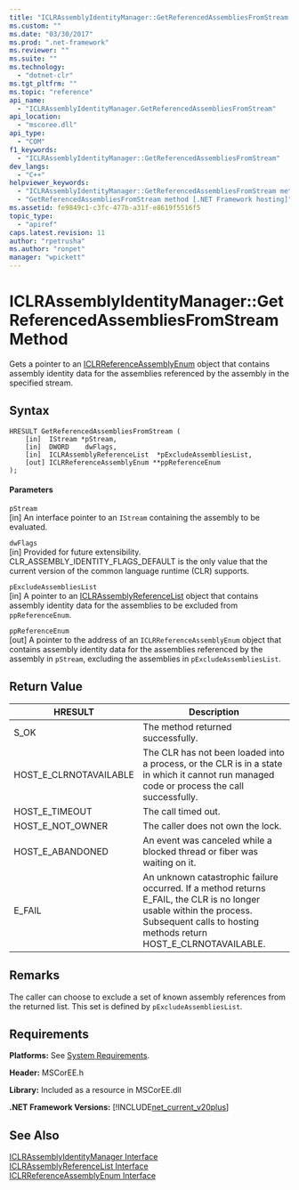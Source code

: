 ```yaml
---
title: "ICLRAssemblyIdentityManager::GetReferencedAssembliesFromStream Method"
ms.custom: ""
ms.date: "03/30/2017"
ms.prod: ".net-framework"
ms.reviewer: ""
ms.suite: ""
ms.technology: 
  - "dotnet-clr"
ms.tgt_pltfrm: ""
ms.topic: "reference"
api_name: 
  - "ICLRAssemblyIdentityManager.GetReferencedAssembliesFromStream"
api_location: 
  - "mscoree.dll"
api_type: 
  - "COM"
f1_keywords: 
  - "ICLRAssemblyIdentityManager::GetReferencedAssembliesFromStream"
dev_langs: 
  - "C++"
helpviewer_keywords: 
  - "ICLRAssemblyIdentityManager::GetReferencedAssembliesFromStream method [.NET Framework hosting]"
  - "GetReferencedAssembliesFromStream method [.NET Framework hosting]"
ms.assetid: fe9849c1-c3fc-477b-a31f-e8619f5516f5
topic_type: 
  - "apiref"
caps.latest.revision: 11
author: "rpetrusha"
ms.author: "ronpet"
manager: "wpickett"
---
```

# ICLRAssemblyIdentityManager::GetReferencedAssembliesFromStream Method
Gets a pointer to an [ICLRReferenceAssemblyEnum](../../../../docs/framework/unmanaged-api/hosting/iclrreferenceassemblyenum-interface.md) object that contains assembly identity data for the assemblies referenced by the assembly in the specified stream.  
  
## Syntax  
  
```  
HRESULT GetReferencedAssembliesFromStream (  
    [in]  IStream *pStream,  
    [in]  DWORD    dwFlags,  
    [in]  ICLRAssemblyReferenceList  *pExcludeAssembliesList,  
    [out] ICLRReferenceAssemblyEnum **ppReferenceEnum  
);  
```  
  
#### Parameters  
 `pStream`  
 [in] An interface pointer to an `IStream` containing the assembly to be evaluated.  
  
 `dwFlags`  
 [in] Provided for future extensibility. CLR_ASSEMBLY_IDENTITY_FLAGS_DEFAULT is the only value that the current version of the common language runtime (CLR) supports.  
  
 `pExcludeAssembliesList`  
 [in] A pointer to an [ICLRAssemblyReferenceList](../../../../docs/framework/unmanaged-api/hosting/iclrassemblyreferencelist-interface.md) object that contains assembly identity data for the assemblies to be excluded from `ppReferenceEnum`.  
  
 `ppReferenceEnum`  
 [out] A pointer to the address of an `ICLRReferenceAssemblyEnum` object that contains assembly identity data for the assemblies referenced by the assembly in `pStream`, excluding the assemblies in `pExcludeAssembliesList`.  
  
## Return Value  
  
|HRESULT|Description|  
|-------------|-----------------|  
|S_OK|The method returned successfully.|  
|HOST_E_CLRNOTAVAILABLE|The CLR has not been loaded into a process, or the CLR is in a state in which it cannot run managed code or process the call successfully.|  
|HOST_E_TIMEOUT|The call timed out.|  
|HOST_E_NOT_OWNER|The caller does not own the lock.|  
|HOST_E_ABANDONED|An event was canceled while a blocked thread or fiber was waiting on it.|  
|E_FAIL|An unknown catastrophic failure occurred. If a method returns E_FAIL, the CLR is no longer usable within the process. Subsequent calls to hosting methods return HOST_E_CLRNOTAVAILABLE.|  
  
## Remarks  
 The caller can choose to exclude a set of known assembly references from the returned list. This set is defined by `pExcludeAssembliesList`.  
  
## Requirements  
 **Platforms:** See [System Requirements](../../../../docs/framework/get-started/system-requirements.md).  
  
 **Header:** MSCorEE.h  
  
 **Library:** Included as a resource in MSCorEE.dll  
  
 **.NET Framework Versions:** [!INCLUDE[net_current_v20plus](../../../../includes/net-current-v20plus-md.md)]  
  
## See Also  
 [ICLRAssemblyIdentityManager Interface](../../../../docs/framework/unmanaged-api/hosting/iclrassemblyidentitymanager-interface.md)   
 [ICLRAssemblyReferenceList Interface](../../../../docs/framework/unmanaged-api/hosting/iclrassemblyreferencelist-interface.md)   
 [ICLRReferenceAssemblyEnum Interface](../../../../docs/framework/unmanaged-api/hosting/iclrreferenceassemblyenum-interface.md)
